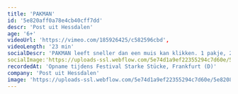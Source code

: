 ```yaml
---
title: 'PAKMAN'
id: '5e820aff0a78e4cb40cff7dd'
descr: 'Post uit Hessdalen'
age: '6+'
videoUrl: 'https://vimeo.com/185926425/c582596cbd',
videoLength: '23 min'
socialDescr: 'PAKMAN leeft sneller dan een muis kan klikken. 1 pakje, 2 formulieren, 3 stempels, 6 handtekeningen, 450 keer per dag, 159.750 pakjes per jaar in ruil voor 10 vakantiedagen. PAKMAN doorkruist het land om altijd precies op tijd pakjes af te leveren. In de laadbak van zijn kleine vrachtwagen wordt het publiek uitgenodigd voor een intense performance over een even eenzame als onzichtbare bewoner van onze virtuele economie.'
socialImage:'https://uploads-ssl.webflow.com/5e74d1a9ef22355294c7d60e/5e820889ddc56766148f2ed7_PAKMAN_(c)Robin%20Reynders.jpeg'
recordedAt: 'Opname tijdens Festival Starke Stücke, Frankfurt (D)'
company: 'Post uit Hessdalen'
image: 'https://uploads-ssl.webflow.com/5e74d1a9ef22355294c7d60e/5e820889ddc56766148f2ed7_PAKMAN_(c)Robin%20Reynders.jpeg'
---
```


